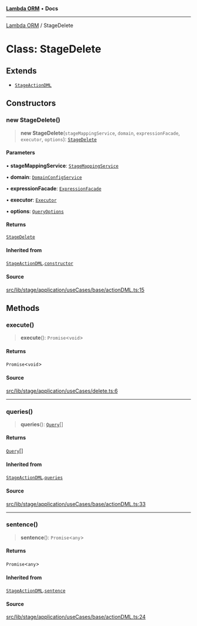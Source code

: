 [**Lambda ORM**](../README.md) • **Docs**

***

[Lambda ORM](../README.md) / StageDelete

# Class: StageDelete

## Extends

- [`StageActionDML`](StageActionDML.md)

## Constructors

### new StageDelete()

> **new StageDelete**(`stageMappingService`, `domain`, `expressionFacade`, `executor`, `options`): [`StageDelete`](StageDelete.md)

#### Parameters

• **stageMappingService**: [`StageMappingService`](StageMappingService.md)

• **domain**: [`DomainConfigService`](DomainConfigService.md)

• **expressionFacade**: [`ExpressionFacade`](ExpressionFacade.md)

• **executor**: [`Executor`](../interfaces/Executor.md)

• **options**: [`QueryOptions`](../interfaces/QueryOptions.md)

#### Returns

[`StageDelete`](StageDelete.md)

#### Inherited from

[`StageActionDML`](StageActionDML.md).[`constructor`](StageActionDML.md#constructors)

#### Source

[src/lib/stage/application/useCases/base/actionDML.ts:15](https://github.com/lambda-orm/lambdaorm/blob/46e86d864b5f4223fb0b1052cc3ab701d4af5a21/src/lib/stage/application/useCases/base/actionDML.ts#L15)

## Methods

### execute()

> **execute**(): `Promise`\<`void`\>

#### Returns

`Promise`\<`void`\>

#### Source

[src/lib/stage/application/useCases/delete.ts:6](https://github.com/lambda-orm/lambdaorm/blob/46e86d864b5f4223fb0b1052cc3ab701d4af5a21/src/lib/stage/application/useCases/delete.ts#L6)

***

### queries()

> **queries**(): [`Query`](Query.md)[]

#### Returns

[`Query`](Query.md)[]

#### Inherited from

[`StageActionDML`](StageActionDML.md).[`queries`](StageActionDML.md#queries)

#### Source

[src/lib/stage/application/useCases/base/actionDML.ts:33](https://github.com/lambda-orm/lambdaorm/blob/46e86d864b5f4223fb0b1052cc3ab701d4af5a21/src/lib/stage/application/useCases/base/actionDML.ts#L33)

***

### sentence()

> **sentence**(): `Promise`\<`any`\>

#### Returns

`Promise`\<`any`\>

#### Inherited from

[`StageActionDML`](StageActionDML.md).[`sentence`](StageActionDML.md#sentence)

#### Source

[src/lib/stage/application/useCases/base/actionDML.ts:24](https://github.com/lambda-orm/lambdaorm/blob/46e86d864b5f4223fb0b1052cc3ab701d4af5a21/src/lib/stage/application/useCases/base/actionDML.ts#L24)
